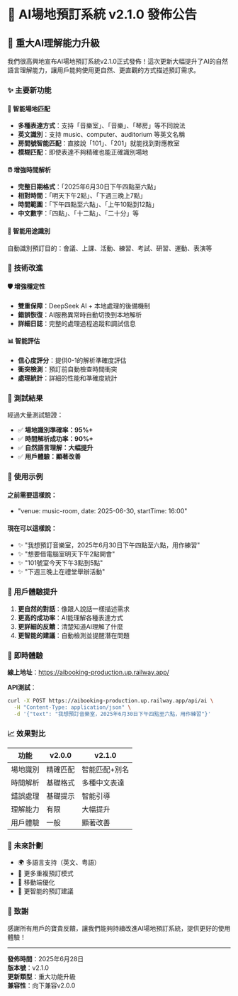 # 🚀 AI場地預訂系統 v2.1.0 發佈公告

## 🎉 重大AI理解能力升級

我們很高興地宣布AI場地預訂系統v2.1.0正式發佈！這次更新大幅提升了AI的自然語言理解能力，讓用戶能夠使用更自然、更直觀的方式描述預訂需求。

### ✨ 主要新功能

#### 🧠 智能場地匹配
- **多種表達方式**：支持「音樂室」、「音樂」、「琴房」等不同說法
- **英文識別**：支持 music、computer、auditorium 等英文名稱
- **房間號智能匹配**：直接說「101」、「201」就能找到對應教室
- **模糊匹配**：即使表達不夠精確也能正確識別場地

#### ⏰ 增強時間解析
- **完整日期格式**：「2025年6月30日下午四點至六點」
- **相對時間**：「明天下午2點」、「下週三晚上7點」
- **時間範圍**：「下午四點至六點」、「上午10點到12點」
- **中文數字**：「四點」、「十二點」、「二十分」等

#### 🎯 智能用途識別
自動識別預訂目的：會議、上課、活動、練習、考試、研習、運動、表演等

### 🔧 技術改進

#### 🛡️ 增強穩定性
- **雙重保障**：DeepSeek AI + 本地處理的後備機制
- **錯誤恢復**：AI服務異常時自動切換到本地解析
- **詳細日誌**：完整的處理過程追蹤和調試信息

#### 📊 智能評估
- **信心度評分**：提供0-1的解析準確度評估
- **衝突檢測**：預訂前自動檢查時間衝突
- **處理統計**：詳細的性能和準確度統計

### 🧪 測試結果

經過大量測試驗證：
- ✅ **場地識別準確率：95%+**
- ✅ **時間解析成功率：90%+**
- ✅ **自然語言理解：大幅提升**
- ✅ **用戶體驗：顯著改善**

### 💬 使用示例

#### 之前需要這樣說：
- "venue: music-room, date: 2025-06-30, startTime: 16:00"

#### 現在可以這樣說：
- ✨ "我想預訂音樂室，2025年6月30日下午四點至六點，用作練習"
- ✨ "想要借電腦室明天下午2點開會"
- ✨ "101號室今天下午3點到5點"
- ✨ "下週三晚上在禮堂舉辦活動"

### 🌟 用戶體驗提升

1. **更自然的對話**：像跟人說話一樣描述需求
2. **更高的成功率**：AI能理解各種表達方式
3. **更詳細的反饋**：清楚知道AI理解了什麼
4. **更智能的建議**：自動檢測並提醒潛在問題

### 🚀 即時體驗

**線上地址**：https://aibooking-production.up.railway.app/

**API測試**：
```bash
curl -X POST https://aibooking-production.up.railway.app/api/ai \
  -H "Content-Type: application/json" \
  -d '{"text": "我想預訂音樂室，2025年6月30日下午四點至六點，用作練習"}'
```

### 📈 效果對比

| 功能 | v2.0.0 | v2.1.0 |
|------|--------|--------|
| 場地識別 | 精確匹配 | 智能匹配+別名 |
| 時間解析 | 基礎格式 | 多種中文表達 |
| 錯誤處理 | 基礎提示 | 智能引導 |
| 理解能力 | 有限 | 大幅提升 |
| 用戶體驗 | 一般 | 顯著改善 |

### 🔮 未來計劃

- 🌍 多語言支持（英文、粤語）
- 🔄 更多重複預訂模式
- 📱 移動端優化
- 🤖 更智能的預訂建議

### 🙏 致謝

感謝所有用戶的寶貴反饋，讓我們能夠持續改進AI場地預訂系統，提供更好的使用體驗！

---

**發佈時間**：2025年6月28日  
**版本號**：v2.1.0  
**更新類型**：重大功能升級  
**兼容性**：向下兼容v2.0.0 